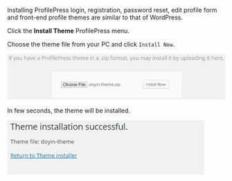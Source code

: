 Installing ProfilePress login, registration, password reset, edit profile form and front-end profile themes are similar to that of WordPress.


Click the **Install Theme** ProfilePress menu.


Choose the theme file from your PC and click `Install Now`.


![ProfilePress powered Login form](img/pp-theme-install.png)


In few seconds, the theme will be installed.


![ProfilePress powered Login form](img/pp-theme-install-successful.png)
